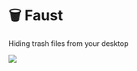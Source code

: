# :wastebasket: Faust
Hiding trash files from your desktop

![](https://thumbs.gfycat.com/FluffyEveryBudgie-size_restricted.gif)
